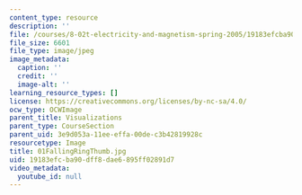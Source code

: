 ```yaml
---
content_type: resource
description: ''
file: /courses/8-02t-electricity-and-magnetism-spring-2005/19183efcba90dff8dae6895ff02891d7_01FallingRingThumb.jpg
file_size: 6601
file_type: image/jpeg
image_metadata:
  caption: ''
  credit: ''
  image-alt: ''
learning_resource_types: []
license: https://creativecommons.org/licenses/by-nc-sa/4.0/
ocw_type: OCWImage
parent_title: Visualizations
parent_type: CourseSection
parent_uid: 3e9d053a-11ee-effa-00de-c3b42819928c
resourcetype: Image
title: 01FallingRingThumb.jpg
uid: 19183efc-ba90-dff8-dae6-895ff02891d7
video_metadata:
  youtube_id: null
---
```

